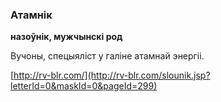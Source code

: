 ### Атамнік
**назоўнік, мужчынскі род**

Вучоны, спецыяліст у галіне атамнай энергіі.

<a rel="author">[http://rv-blr.com/](http://rv-blr.com/slounik.jsp?letterId=0&maskId=0&pageId=299)</a>
